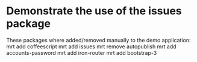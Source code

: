 # Demonstrate the use of the issues package

These packages where added/removed manually to the demo application:
mrt add coffeescript
mrt add issues
mrt remove autopublish
mrt add accounts-password
mrt add iron-router
mrt add bootstrap-3